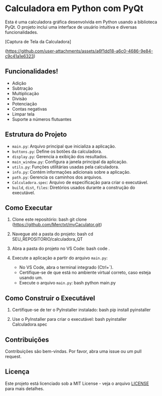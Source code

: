 # Calculadora em Python com PyQt

Esta é uma calculadora gráfica desenvolvida em Python usando a biblioteca PyQt. O projeto inclui uma interface de usuário intuitiva e diversas funcionalidades.

[Captura de Tela da Calculadora]

(https://github.com/user-attachments/assets/a6f1dd18-a6c0-4686-9e84-c9c41a1e6323)

## Funcionalidades!

- Adição
- Subtração
- Multiplicação
- Divisão
- Potenciação
- Contas negativas
- Limpar tela
- Suporte a números flutuantes

## Estrutura do Projeto

- `main.py`: Arquivo principal que inicializa a aplicação.
- `buttons.py`: Define os botões da calculadora.
- `display.py`: Gerencia a exibição dos resultados.
- `main_window.py`: Configura a janela principal da aplicação.
- `utils.py`: Funções utilitárias usadas pela calculadora.
- `info.py`: Contém informações adicionais sobre a aplicação.
- `path.py`: Gerencia os caminhos dos arquivos.
- `Calculadora.spec`: Arquivo de especificação para criar o executável.
- `build`, `dist`, `files`: Diretórios usados durante a construção do executável.



## Como Executar

1. Clone este repositório:
   bash
   git clone (https://github.com/Merctxt/myCaculator.git)
   
2. Navegue até a pasta do projeto:
   bash
   cd SEU_REPOSITORIO/calculadora_QT
   
3. Abra a pasta do projeto no VS Code:
   bash
   code .
   
4. Execute a aplicação a partir do arquivo `main.py`:
   - No VS Code, abra o terminal integrado (Ctrl+`).
   - Certifique-se de que está no ambiente virtual correto, caso esteja usando um.
   - Execute o arquivo `main.py`:
     bash
     python main.py
     

## Como Construir o Executável

1. Certifique-se de ter o PyInstaller instalado:
   bash
   pip install pyinstaller
   
2. Use o PyInstaller para criar o executável:
   bash
   pyinstaller Calculadora.spec
   

## Contribuições

Contribuições são bem-vindas. Por favor, abra uma issue ou um pull request.

## Licença

Este projeto está licenciado sob a MIT License - veja o arquivo [LICENSE](LICENSE) para mais detalhes.
